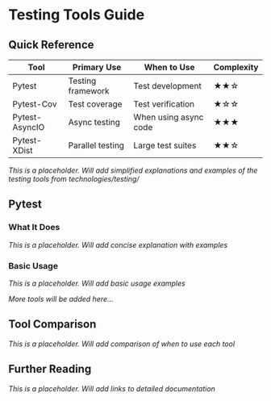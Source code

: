 # Testing Tools Guide

## Quick Reference

| Tool           | Primary Use       | When to Use           | Complexity |
| -------------- | ----------------- | --------------------- | ---------- |
| Pytest         | Testing framework | Test development      | ★★☆        |
| Pytest-Cov     | Test coverage     | Test verification     | ★☆☆        |
| Pytest-AsyncIO | Async testing     | When using async code | ★★★        |
| Pytest-XDist   | Parallel testing  | Large test suites     | ★★☆        |

*This is a placeholder. Will add simplified explanations and examples of the testing tools from technologies/testing/*

## Pytest

### What It Does

*This is a placeholder. Will add concise explanation with examples*

### Basic Usage

*This is a placeholder. Will add basic usage examples*

*More tools will be added here...*

## Tool Comparison

*This is a placeholder. Will add comparison of when to use each tool*

## Further Reading

*This is a placeholder. Will add links to detailed documentation*
